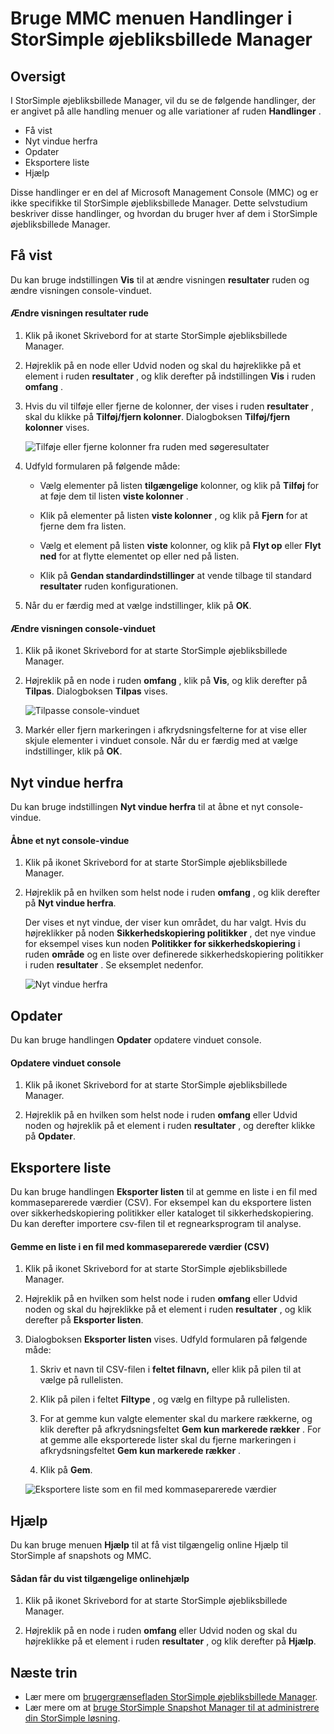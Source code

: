 <properties 
   pageTitle="StorSimple Snapshot Manager MMC menuen Handlinger | Microsoft Azure"
   description="Beskriver, hvordan du bruger de almindelige Microsoft Management Console (MMC) menuen Handlinger i StorSimple øjebliksbillede Manager."
   services="storsimple"
   documentationCenter="NA"
   authors="SharS"
   manager="carmonm"
   editor="" />
<tags 
   ms.service="storsimple"
   ms.devlang="NA"
   ms.topic="article"
   ms.tgt_pltfrm="NA"
   ms.workload="TBD"
   ms.date="04/25/2016"
   ms.author="v-sharos" />

# <a name="use-the-mmc-menu-actions-in-storsimple-snapshot-manager"></a>Bruge MMC menuen Handlinger i StorSimple øjebliksbillede Manager

## <a name="overview"></a>Oversigt

I StorSimple øjebliksbillede Manager, vil du se de følgende handlinger, der er angivet på alle handling menuer og alle variationer af ruden **Handlinger** . 

- Få vist
- Nyt vindue herfra 
- Opdater 
- Eksportere liste 
- Hjælp 

Disse handlinger er en del af Microsoft Management Console (MMC) og er ikke specifikke til StorSimple øjebliksbillede Manager. Dette selvstudium beskriver disse handlinger, og hvordan du bruger hver af dem i StorSimple øjebliksbillede Manager.

## <a name="view"></a>Få vist

Du kan bruge indstillingen **Vis** til at ændre visningen **resultater** ruden og ændre visningen console-vinduet. 

#### <a name="to-change-the-results-pane-view"></a>Ændre visningen resultater rude

1. Klik på ikonet Skrivebord for at starte StorSimple øjebliksbillede Manager.

2. Højreklik på en node eller Udvid noden og skal du højreklikke på et element i ruden **resultater** , og klik derefter på indstillingen **Vis** i ruden **omfang** . 

3. Hvis du vil tilføje eller fjerne de kolonner, der vises i ruden **resultater** , skal du klikke på **Tilføj/fjern kolonner**. Dialogboksen **Tilføj/fjern kolonner** vises.

    ![Tilføje eller fjerne kolonner fra ruden med søgeresultater](./media/storsimple-snapshot-manager-mmc-menu/HCS_SSM_Add_remove_columns.png) 

4. Udfyld formularen på følgende måde:

    - Vælg elementer på listen **tilgængelige** kolonner, og klik på **Tilføj** for at føje dem til listen **viste kolonner** . 

    - Klik på elementer på listen **viste kolonner** , og klik på **Fjern** for at fjerne dem fra listen. 

    - Vælg et element på listen **viste** kolonner, og klik på **Flyt op** eller **Flyt ned** for at flytte elementet op eller ned på listen. 

    - Klik på **Gendan standardindstillinger** at vende tilbage til standard **resultater** ruden konfigurationen. 

5. Når du er færdig med at vælge indstillinger, klik på **OK**. 

#### <a name="to-change-the-console-window-view"></a>Ændre visningen console-vinduet

1. Klik på ikonet Skrivebord for at starte StorSimple øjebliksbillede Manager.

2. Højreklik på en node i ruden **omfang** , klik på **Vis**, og klik derefter på **Tilpas**. Dialogboksen **Tilpas** vises.

    ![Tilpasse console-vinduet](./media/storsimple-snapshot-manager-mmc-menu/HCS_SSM_Customize.png) 

3. Markér eller fjern markeringen i afkrydsningsfelterne for at vise eller skjule elementer i vinduet console. Når du er færdig med at vælge indstillinger, klik på **OK**.

## <a name="new-window-from-here"></a>Nyt vindue herfra

Du kan bruge indstillingen **Nyt vindue herfra** til at åbne et nyt console-vindue.

#### <a name="to-open-a-new-console-window"></a>Åbne et nyt console-vindue

1. Klik på ikonet Skrivebord for at starte StorSimple øjebliksbillede Manager.

2. Højreklik på en hvilken som helst node i ruden **omfang** , og klik derefter på **Nyt vindue herfra**. 

    Der vises et nyt vindue, der viser kun området, du har valgt. Hvis du højreklikker på noden **Sikkerhedskopiering politikker** , det nye vindue for eksempel vises kun noden **Politikker for sikkerhedskopiering** i ruden **område** og en liste over definerede sikkerhedskopiering politikker i ruden **resultater** . Se eksemplet nedenfor.

    ![Nyt vindue herfra](./media/storsimple-snapshot-manager-mmc-menu/HCS_SSM_NewWindow.png) 
 
## <a name="refresh"></a>Opdater

Du kan bruge handlingen **Opdater** opdatere vinduet console.

#### <a name="to-update-the-console-window"></a>Opdatere vinduet console

1. Klik på ikonet Skrivebord for at starte StorSimple øjebliksbillede Manager.

2. Højreklik på en hvilken som helst node i ruden **omfang** eller Udvid noden og højreklik på et element i ruden **resultater** , og derefter klikke på **Opdater**. 

## <a name="export-list"></a>Eksportere liste

Du kan bruge handlingen **Eksporter listen** til at gemme en liste i en fil med kommaseparerede værdier (CSV). For eksempel kan du eksportere listen over sikkerhedskopiering politikker eller kataloget til sikkerhedskopiering. Du kan derefter importere csv-filen til et regnearksprogram til analyse.

#### <a name="to-save-a-list-in-a-comma-separated-value-csv-file"></a>Gemme en liste i en fil med kommaseparerede værdier (CSV)

1. Klik på ikonet Skrivebord for at starte StorSimple øjebliksbillede Manager. 

2. Højreklik på en hvilken som helst node i ruden **omfang** eller Udvid noden og skal du højreklikke på et element i ruden **resultater** , og klik derefter på **Eksporter listen**. 

3. Dialogboksen **Eksporter listen** vises. Udfyld formularen på følgende måde: 

    1. Skriv et navn til CSV-filen i **feltet filnavn,** eller klik på pilen til at vælge på rullelisten.

    2. Klik på pilen i feltet **Filtype** , og vælg en filtype på rullelisten.

    3. For at gemme kun valgte elementer skal du markere rækkerne, og klik derefter på afkrydsningsfeltet **Gem kun markerede rækker** . For at gemme alle eksporterede lister skal du fjerne markeringen i afkrydsningsfeltet **Gem kun markerede rækker** .

    4. Klik på **Gem**.

    ![Eksportere liste som en fil med kommaseparerede værdier](./media/storsimple-snapshot-manager-mmc-menu/HCS_SSM_Export_List.png) 
 
## <a name="help"></a>Hjælp

Du kan bruge menuen **Hjælp** til at få vist tilgængelig online Hjælp til StorSimple af snapshots og MMC.

#### <a name="to-view-available-online-help"></a>Sådan får du vist tilgængelige onlinehjælp

1. Klik på ikonet Skrivebord for at starte StorSimple øjebliksbillede Manager.

2. Højreklik på en node i ruden **omfang** eller Udvid noden og skal du højreklikke på et element i ruden **resultater** , og klik derefter på **Hjælp**. 

## <a name="next-steps"></a>Næste trin

- Lær mere om [brugergrænsefladen StorSimple øjebliksbillede Manager](storsimple-use-snapshot-manager.md).
- Lær mere om at [bruge StorSimple Snapshot Manager til at administrere din StorSimple løsning](storsimple-snapshot-manager-admin.md).
